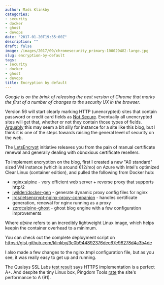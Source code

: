 ```yaml
---
author: Mads Klinkby
categories:
- security
- docker
- ghost
- devops
date: "2017-01-20T19:35:00Z"
description: ""
draft: false
image: /images/2017/09/chromesecurity_primary-100029482-large.jpg
slug: encryption-by-default
tags:
- security
- docker
- ghost
- devops
title: Encryption by default
---
```



*Google is on the brink of releasing the next version of Chrome that marks the first of a number of changes to the security UX in the browser.*

Version 56 will start clearly marking HTTP (unencrypted) sites that contain password or credit card fields as [Not Secure](https://security.googleblog.com/2016/09/moving-towards-more-secure-web.html). Eventually all unencrypted sites will get that, whether or not they contain those types of fields. [Arguably](https://queue.acm.org/detail.cfm?id=2904894) this may seem a bit silly for instance for a site like this blog, but I think it is one of the steps towards raising the general level of security on the web. 

The [LetsEncrypt](https://letsencrypt.org) initiative releaves you from the pain of manual certificate renewal and generally dealing with obnoxious certificate resellers. 

To implement encryption on the blog, first I created a new "A0 standard" sized VM instance (which is around €12/mo) on Azure with Intel's optimized Clear Linux (container edition), and pulled the following from Docker hub:  

- [nginx:alpine](https://hub.docker.com/_/nginx/) - very efficient web server + reverse proxy that supports http/2
- [jwilder/docker-gen](https://hub.docker.com/r/jwilder/docker-gen/) - generate dynamic proxy config files for nginx
- [jrcs/letsencrypt-nginx-proxy-companion](https://hub.docker.com/r/jrcs/letsencrypt-nginx-proxy-companion/) - handles certificate generation, renewal for nginx running as a proxy
- [zzrot:alpine-ghost](https://hub.docker.com/r/zzrot/alpine-ghost/) - ghost blog engine with a few configuration improvements
 
Where *alpine* refers to an incredibly lightweight Linux image, which helps keepin the container overhead to a minimum.

You can check out the complete deployment script on https://gist.github.com/klinkby/3c0b944892376dec67e98278d4a3b4de

I also made a few changes to the nginx.tmpl configuration file, but as you see, it was really easy to get up and running.

The Qualsys SSL Labs [test result](https://www.ssllabs.com/ssltest/analyze.html?d=www.kli.dk) says HTTPS implementation is a perfect A+. And despite the tiny Linux box, Pingdom Tools [rate](https://tools.pingdom.com/#!/cGWrzr/https://www.kli.dk) the site's performance to A (91).

